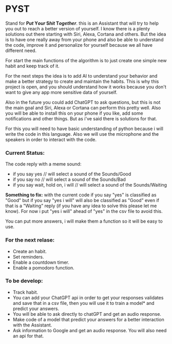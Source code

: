 # PYST
Stand for **P*ut* Y*our* S*hit* T*ogether***. this is an Assistant that will try to help you out to reach a better version of yourself. I know there is a plenty solutions out there starting with Siri, Alexa, Cortana and others. But the idea is to have one really away from your phone and also be able to understand the code, improve it and personalize for yourself because we all have different need.

For start the main functions of the algorithm is to just create one simple new habit and keep track of it.

For the next steps the idea is to add AI to understand your behavior and make a better strategy to create and maintain the habits. This is why this project is open, and you should understand how it works because you don't want to give any app more sensitive data of yourself.

Also in the future you could add ChatGPT to ask questions, but this is not the main goal and Siri, Alexa or Cortana can perform this pretty well. Also you will be able to install this on your phone if you like, add some notifications and other things. But as i've said there is solutions for that.

For this you will need to have basic understanding of python because i will write the code in this language. Also we will use the microphone and the speakers in order to interact with the code.

### Current Status:

The code reply with a meme sound:
- if you say yes // will select a sound of the Sounds/Good
- if you say no // will select a sound of the Sounds/Bad
- if you say wait, hold on, i will // will select a sound of the Sounds/Waiting

**Something to fix:** with the current code if you say "yes" is classified as "Good" but if you say "yes i will" will also be classified as "Good" even if that is a "Waiting" reply (if you have any idea to solve this please let me know). For now i put "yes i will" ahead of "yes" in the csv file to avoid this.

You can put more answers, i will make them a function so it will be easy to use.

### For the next relase:

- Create an habit.
- Set reminders.
- Enable a countdown timer.
- Enable a pomodoro function.

### To be develop:

- Track habit.
- You can add your ChatGPT api in order to get your responses validates and save that in a csv file, then you will use it to train a model* and predict your answers.
- You will be able to ask directly to chatGPT and get an audio response.
- Make code of a model that predict your answers for a better interaction with the Assistant.
- Ask information to Google and get an audio response. You will also need an api for that.
